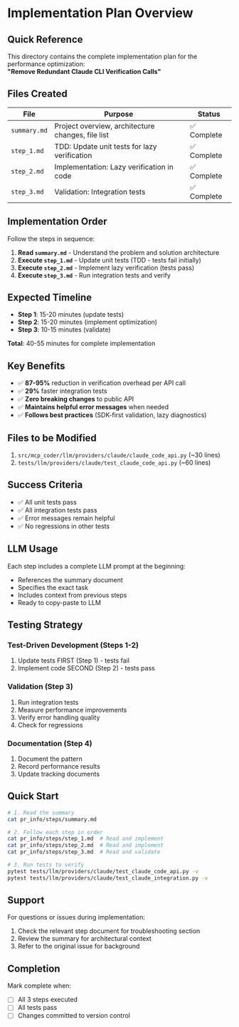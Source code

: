 # Implementation Plan Overview

## Quick Reference

This directory contains the complete implementation plan for the performance optimization:  
**"Remove Redundant Claude CLI Verification Calls"**

## Files Created

| File | Purpose | Status |
|------|---------|--------|
| `summary.md` | Project overview, architecture changes, file list | ✅ Complete |
| `step_1.md` | TDD: Update unit tests for lazy verification | ✅ Complete |
| `step_2.md` | Implementation: Lazy verification in code | ✅ Complete |
| `step_3.md` | Validation: Integration tests | ✅ Complete |

## Implementation Order

Follow the steps in sequence:

1. **Read `summary.md`** - Understand the problem and solution architecture
2. **Execute `step_1.md`** - Update unit tests (TDD - tests fail initially)
3. **Execute `step_2.md`** - Implement lazy verification (tests pass)
4. **Execute `step_3.md`** - Run integration tests and verify

## Expected Timeline

- **Step 1**: 15-20 minutes (update tests)
- **Step 2**: 15-20 minutes (implement optimization)
- **Step 3**: 10-15 minutes (validate)

**Total**: 40-55 minutes for complete implementation

## Key Benefits

- ✅ **87-95%** reduction in verification overhead per API call
- ✅ **29%** faster integration tests
- ✅ **Zero breaking changes** to public API
- ✅ **Maintains helpful error messages** when needed
- ✅ **Follows best practices** (SDK-first validation, lazy diagnostics)

## Files to be Modified

1. `src/mcp_coder/llm/providers/claude/claude_code_api.py` (~30 lines)
2. `tests/llm/providers/claude/test_claude_code_api.py` (~60 lines)

## Success Criteria

- ✅ All unit tests pass
- ✅ All integration tests pass  
- ✅ Error messages remain helpful
- ✅ No regressions in other tests

## LLM Usage

Each step includes a complete LLM prompt at the beginning:
- References the summary document
- Specifies the exact task
- Includes context from previous steps
- Ready to copy-paste to LLM

## Testing Strategy

### Test-Driven Development (Steps 1-2)
1. Update tests FIRST (Step 1) - tests fail
2. Implement code SECOND (Step 2) - tests pass

### Validation (Step 3)
1. Run integration tests
2. Measure performance improvements
3. Verify error handling quality
4. Check for regressions

### Documentation (Step 4)
1. Document the pattern
2. Record performance results
3. Update tracking documents

## Quick Start

```bash
# 1. Read the summary
cat pr_info/steps/summary.md

# 2. Follow each step in order
cat pr_info/steps/step_1.md  # Read and implement
cat pr_info/steps/step_2.md  # Read and implement
cat pr_info/steps/step_3.md  # Read and validate

# 3. Run tests to verify
pytest tests/llm/providers/claude/test_claude_code_api.py -v
pytest tests/llm/providers/claude/test_claude_integration.py -v
```

## Support

For questions or issues during implementation:
1. Check the relevant step document for troubleshooting section
2. Review the summary for architectural context
3. Refer to the original issue for background

## Completion

Mark complete when:
- [ ] All 3 steps executed
- [ ] All tests pass
- [ ] Changes committed to version control
